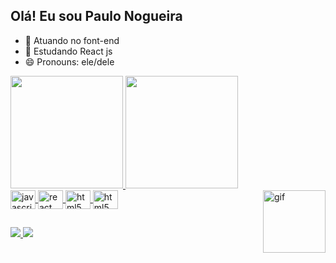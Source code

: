 ## Olá! Eu sou Paulo Nogueira

- 🔭 Atuando no font-end
- 🌱 Estudando React js
- 😄 Pronouns: ele/dele

<div> 
  <a href="https://github.com/pnnog">
  <img height="180em" src="https://github-readme-stats.vercel.app/api?username=pnnog&show_icons=true&theme=dracula&include_all_commits=true&count_private=true"/>
   <img height="180em" src="https://github-readme-stats.vercel.app/api/top-langs/?username=pnnog&layout=compact&langs_count=16&theme=dracula"/>
</div>
 
<div style="display: inline_block">
    <img align="center" alt="javascript" height="30" width="40" src="https://cdn.jsdelivr.net/gh/devicons/devicon/icons/javascript/javascript-original.svg">
    <img align="center" alt="react" height="30" width="40" src="https://cdn.jsdelivr.net/gh/devicons/devicon/icons/react/react-original.svg"> 
    <img align="center" alt="html5" height="30" width="40" src="https://cdn.jsdelivr.net/gh/devicons/devicon/icons/html5/html5-original.svg">
     <img align="center" alt="html5" height="30" width="40"  src="https://cdn.jsdelivr.net/gh/devicons/devicon/icons/css3/css3-original.svg" />
     <img align="right" alt="gif"  height="100" width="100" src="https://cdn.discordapp.com/attachments/965035968803512333/1027001658581987358/Design_sem_nome.gif"> 
     
     
</div>
 
##
 
<div>
    <a href="https://www.instagram.com/pnnog/" target="_blank"><img src="https://img.shields.io/badge/Instagram-E4405F?style=for-the-badge&logo=instagram&logoColor=white" target="_blank"> </a>
    <a href="https://www.linkedin.com/in/paulonogueira1/" target="_blank"><img src="https://img.shields.io/badge/LinkedIn-0077B5?style=for-the-badge&logo=linkedin&logoColor=white" target="_blank"> </a>
</div>



